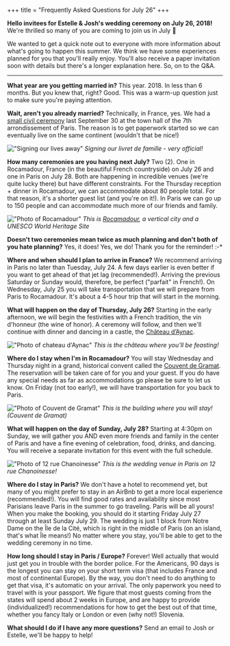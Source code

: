 
  +++
title = "Frequently Asked Questions for July 26"
+++

**Hello invitees for Estelle & Josh's wedding ceremony on July 26, 2018!**
We're thrilled so many of you are coming to join us in July 🎉

We wanted to get a quick note out to everyone with more information about what's going to happen this summer. We think we have some experiences planned for you that you'll really enjoy. You'll also receive a paper invitation soon with details but there's a longer explanation here. So, on to the Q&A.

<hr>

**What year are you getting married in?**
This year. 2018. In less than 6 months. But you knew that, right? Good. This was a warm-up question just to make sure you're paying attention.

**Wait, aren't you already married?**
Technically, in France, yes. We had a [small civil ceremony](/story/mairie-du-7e/) last September 30 at the town hall of the 7th arrondissement of Paris. The reason is to get paperwork started so we can eventually live on the same continent (wouldn't that be nice!)

!["Signing our lives away"](/images/photos/civil-ceremony-signing.jpg)
*Signing our livret de famille - very official!*

**How many ceremonies are you having next July?**
Two (2). One in Rocamadour, France (in the beautiful French countryside) on July 26 and one in Paris on July 28. Both are happening in incredible venues (we're quite lucky there) but have different constraints. For the Thursday reception + dinner in Rocamadour, we can accommodate about 80 people total. For that reason, it's a shorter guest list (and you're on it!). In Paris we can go up to 150 people and can accommodate much more of our friends and family.

!["Photo of Rocamadour"](/images/photos/rocamadour.png)
*This is [Rocamadour](https://en.wikipedia.org/wiki/Rocamadour), a vertical city and a UNESCO World Heritage Site*

**Doesn't two ceremonies mean twice as much planning and don't both of you hate planning?**
Yes, it does! Yes, we do! Thank you for the reminder! :-*

**Where and when should I plan to arrive in France?**
We recommend arriving in Paris no later than Tuesday, July 24. A few days earlier is even better if you want to get ahead of that jet lag (recommended!). Arriving the previous Saturday or Sunday would, therefore, be perfect ("parfait" in French!). On Wednesday, July 25 you will take transportation that we will prepare from Paris to Rocamadour. It's about a 4-5 hour trip that will start in the morning.

**What will happen on the day of Thursday, July 26?**
Starting in the early afternoon, we will begin the festivities with a French tradition, the vin d'honneur (the wine of honor). A ceremony will follow, and then we'll continue with dinner and dancing in a castle, the [Château d’Aynac](https://fr.wikipedia.org/wiki/Ch%C3%A2teau_d%27Aynac).

!["Photo of chateau d'Aynac"](/images/photos/chateau-daynac.png)
*This is the château where you’ll be feasting!*

**Where do I stay when I'm in Rocamadour?**
You will stay Wednesday and Thursday night in a grand, historical convent called the [Couvent de Gramat](http://www.grandcouventgramat.fr/en/home). The reservation will be taken care of for you and your guest. If you do have any special needs as far as accommodations go please be sure to let us know. On Friday (not too early!), we will have transportation for you back to Paris.

!["Photo of Couvent de Gramat"](/images/photos/couvent-de-gramat.png)
*This is the building where you will stay! (Couvent de Gramat)*

**What will happen on the day of Sunday, July 28?**
Starting at 4:30pm on Sunday, we will gather you AND even more friends and family in the center of Paris and have a fine evening of celebration, food, drinks, and dancing. You will receive a separate invitation for this event with the full schedule.

!["Photo of 12 rue Chanoinesse"](/images/photos/12-rue-chanoinesse.png)
*This is the wedding venue in Paris on 12 rue Chanoinesse!*

**Where do I stay in Paris?**
We don't have a hotel to recommend yet, but many of you might prefer to stay in an AirBnb to get a more local experience (recommended!). You will find good rates and availability since most Parisians leave Paris in the summer to go traveling. Paris will be all yours! When you make the booking, you should do it starting Friday July 27 through at least Sunday July 29. The wedding is just 1 block from Notre Dame on the Île de la Cité, which is right in the middle of Paris (on an island, that's what Île means!) No matter where you stay, you'll be able to get to the wedding ceremony in no time.

**How long should I stay in Paris / Europe?**
Forever! Well actually that would just get you in trouble with the border police. For the Americans, 90 days is the longest you can stay on your short term visa (that includes France and most of continental Europe). By the way, you don't need to do anything to get that visa, it's automatic on your arrival. The only paperwork you need to travel with is your passport. We figure that most guests coming from the states will spend about 2 weeks in Europe, and are happy to provide (individualized!) recommendations for how to get the best out of that time, whether you fancy Italy or London or even (why not!) Slovenia.

**What should I do if I have any more questions?**
Send an email to Josh or Estelle, we'll be happy to help!
